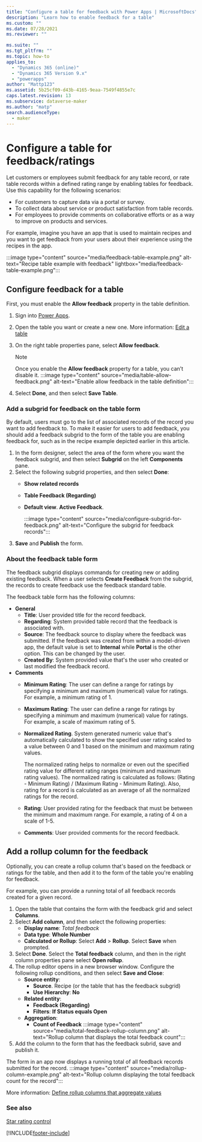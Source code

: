 ```yaml
---
title: "Configure a table for feedback with Power Apps | MicrosoftDocs"
description: "Learn how to enable feedback for a table"
ms.custom: ""
ms.date: 07/28/2021
ms.reviewer: ""

ms.suite: ""
ms.tgt_pltfrm: ""
ms.topic: how-to
applies_to: 
  - "Dynamics 365 (online)"
  - "Dynamics 365 Version 9.x"
  - "powerapps"
author: "Mattp123"
ms.assetid: 5b25cf09-d43b-4165-9eaa-7549f4855e7c
caps.latest.revision: 13
ms.subservice: dataverse-maker
ms.author: "matp"
search.audienceType: 
  - maker
---
```

# Configure a table for feedback/ratings



Let customers or employees submit feedback for any table record, or rate table records within a defined rating range by enabling tables for feedback. Use this capability for the following scenarios: 
- For customers to capture data via a portal or survey.
- To collect data about service or product satisfaction from table records. 
- For employees to provide comments on collaborative efforts or as a way to improve on products and services.

For example, imagine you have an app that is used to maintain recipes and you want to get feedback from your users about their experience using the recipes in the app.

:::image type="content" source="media/feedback-table-example.png" alt-text="Recipe table example with feedback" lightbox="media/feedback-table-example.png":::
  
## Configure feedback for a table
  
First, you must enable the **Allow feedback** property in the table definition.

1. Sign into [Power Apps](https://make.powerapps.com/?utm_source=padocs&utm_medium=linkinadoc&utm_campaign=referralsfromdoc).
1. Open the table you want or create a new one. More information: [Edit a table](edit-entities.md)
1. On the right table properties pane, select **Allow feedback**.
   > [!NOTE]
   > Once you enable the **Allow feedback** property for a table, you can’t disable it. 
   :::image type="content" source="media/table-allow-feedback.png" alt-text="Enable allow feedback in the table definition":::

1. Select **Done**, and then select **Save Table**.

 
### Add a subgrid for feedback on the table form  

By default, users must go to the list of associated records of the record you want to add feedback to. To make it easier for users to add feedback, you should add a feedback subgrid to the form of the table you are enabling feedback for, such as in the recipe example depicted earlier in this article.  

1. In the form designer, select the area of the form where you want the feedback subgrid, and then select **Subgrid** on the left **Components** pane.
1. Select the following subgrid properties, and then select **Done**: 
   - **Show related records**
   - **Table Feedback (Regarding)**
   - **Default view**. **Active Feedback**.

     :::image type="content" source="media/configure-subgrid-for-feedback.png" alt-text="Configure the subgrid for feedback records":::
1. **Save** and **Publish** the form.

### About the feedback table form

The feedback subgrid displays commands for creating new or adding existing feedback. When a user selects **Create Feedback** from the subgrid, the records to create feedback use the feedback standard table.

The feedback table form has the following columns:
- **General**
  - **Title**: User provided title for the record feedback.
   - **Regarding**: System provided table record that the feedback is associated with.
   - **Source**: The feedback source to display where the feedback was submitted. If the feedback was created from within a model-driven app, the default value is set to **Internal** while **Portal** is the other option. This can be changed by the user.
   - **Created By**: System provided value that's the user who created or last modified the feedback record.
- **Comments**
   - **Minimum Rating**: The user can define a range for ratings by specifying a minimum and maximum (numerical) value for ratings. For example, a minimum rating of 1.
   - **Maximum Rating**: The user can define a range for ratings by specifying a minimum and maximum (numerical) value for ratings. For example, a scale of maximum rating of 5.
   - **Normalized Rating**. System generated numeric value that's automatically calculated to show the specified user rating scaled to a value between 0 and 1 based on the minimum and maximum rating values.

      The normalized rating helps to normalize or even out the specified rating value for different rating ranges (minimum and maximum rating values). The normalized rating is calculated as follows: (Rating - Minimum Rating) / (Maximum Rating - Minimum Rating).
      Also, rating for a record is calculated as an average of all the normalized ratings for the record.
   - **Rating**: User provided rating for the feedback that must be between the minimum and maximum range. For example, a rating of 4 on a scale of 1-5.
   - **Comments**: User provided comments for the record feedback.

## Add a rollup column for the feedback

Optionally, you can create a rollup column that's based on the feedback or ratings for the table, and then add it to the form of the table you're enabling for feedback.

For example, you can provide a running total of all feedback records created for a given record.
1. Open the table that contains the form with the feedback grid and select **Columns**.
1. Select **Add column**, and then select the following properties:
   - **Display name**: *Total feedback*
   - **Data type**: **Whole Number**
   - **Calculated or Rollup**: Select **Add** > **Rollup**. Select **Save** when prompted.
1. Select **Done**. Select the **Total feedback** column, and then in the right column properties pane select **Open rollup**.
1. The rollup editor opens in a new browser window. Configure the following rollup conditions, and then select **Save and Close**: 
   - **Source entity**:
      - **Source**. Recipe (or the table that has the feedback subgrid)
      - **Use Hierarchy**: **No**
   - **Related entity**:
      - **Feedback (Regarding)**
      - **Filters**: **If Status equals Open**
   - **Aggregation**:
      - **Count of Feedback**
   :::image type="content" source="media/total-feedback-rollup-column.png" alt-text="Rollup column that displays the total feedback count":::
1. Add the column to the form that has the feedback subrid, save and publish it.

The form in an app now displays a running total of all feedback records submitted for the record.
:::image type="content" source="media/rollup-column-example.png" alt-text="Rollup column displaying the total feedback count for the record":::

More information: [Define rollup columns that aggregate values](define-rollup-fields.md)
  
### See also

[Star rating control](../model-driven-apps/additional-controls-for-dynamics-365-for-phones-and-tablets.md#star-rating)

[!INCLUDE[footer-include](../../includes/footer-banner.md)]
